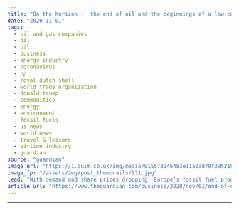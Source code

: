 ```yaml
---
title: "On the horizon -  the end of oil and the beginnings of a low-carbon planet"
date: "2020-11-01"
tags: 
  - oil and gas companies
  - oil
  - oil
  - business
  - energy industry
  - coronavirus
  - bp
  - royal dutch shell
  - world trade organization
  - donald trump
  - commodities
  - energy
  - environment
  - fossil fuels
  - us news
  - world news
  - travel & leisure
  - airline industry
  - guardian
source: "guardian"
image_url: "https://i.guim.co.uk/img/media/915573246483e11a0ad79f395219c49a647ccea0/0_258_5495_3297/master/5495.jpg?width=460&quality=85&auto=format&fit=max&s=2640e212a60caa7437cf8571d8ace570"
image_fp: "/assets/img/post_thumbnails/231.jpg"
lead: "With demand and share prices dropping, Europe’s fossil fuel producers recognise that peak oil is probably now behind themA year ago, only the most ardent climate optimists believed that the world’s appetite for oil might reach its peak in the next de..."
article_url: "https://www.theguardian.com/business/2020/nov/01/end-of-oil-and-beginnings-of-a-low-carbon-planet"
---
```


---
